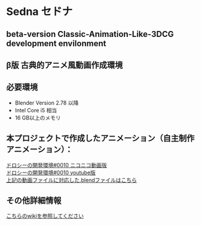 # Sedna セドナ
## beta-version Classic-Animation-Like-3DCG development envilonment
## β版 古典的アニメ風動画作成環境  

## 必要環境  
* Blender Version 2.78 以降
* Intel Core i5 相当
* 16 GB以上のメモリ

## 本プロジェクトで作成したアニメーション（自主制作アニメーション）：
[ドロシーの開発環境#0010 ニコニコ動画版](http://www.nicovideo.jp/watch/sm31660526)  
[ドロシーの開発環境#0010 youtube版](https://youtu.be/j0UhxwEl4is)  
[上記の動画ファイルに対応した.blendファイルはこちら](https://bowlroll.net/file/134556)


## その他詳細情報
[こちらのwikiを参照してください](../../wiki/Home)

